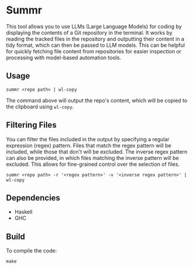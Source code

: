 # Summr

This tool allows you to use LLMs (Large Language Models) for coding by displaying the contents of a Git repository in the terminal. It works by reading the tracked files in the repository and outputting their content in a tidy format, which can then be passed to LLM models. This can be helpful for quickly fetching file content from repositories for easier inspection or processing with model-based automation tools.

## Usage

```
summr <repo path> | wl-copy
```

The command above will output the repo's content, which will be copied to the clipboard using `wl-copy`.

## Filtering Files

You can filter the files included in the output by specifying a regular expression (regex) pattern. Files that match the regex pattern will be included, while those that don't will be excluded. The inverse regex pattern can also be provided, in which files matching the inverse pattern will be excluded. This allows for fine-grained control over the selection of files.

```
summr <repo path> -r '<regex pattern>' -v '<inverse regex pattern>' | wl-copy
```

## Dependencies

- Haskell
- GHC

## Build

To compile the code:

```
make
```
